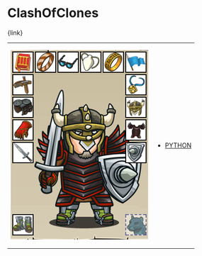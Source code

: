 # ClashOfClones 

{link}
<table>
<tr>
<td>

![Hero Picture](hero.png?raw=true "Hero Picture")

</td>
<td>
<ul>
<li>

[PYTHON](ClashOfClones.py)

</li>
</td>
</tr>
<table>